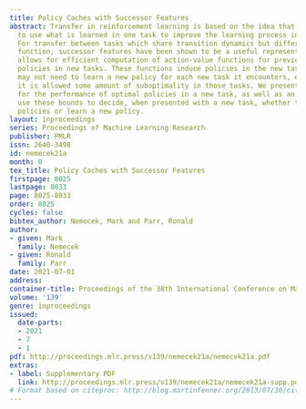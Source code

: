```yaml
---
title: Policy Caches with Successor Features
abstract: Transfer in reinforcement learning is based on the idea that it is possible
  to use what is learned in one task to improve the learning process in another task.
  For transfer between tasks which share transition dynamics but differ in reward
  function, successor features have been shown to be a useful representation which
  allows for efficient computation of action-value functions for previously-learned
  policies in new tasks. These functions induce policies in the new tasks, so an agent
  may not need to learn a new policy for each new task it encounters, especially if
  it is allowed some amount of suboptimality in those tasks. We present new bounds
  for the performance of optimal policies in a new task, as well as an approach to
  use these bounds to decide, when presented with a new task, whether to use cached
  policies or learn a new policy.
layout: inproceedings
series: Proceedings of Machine Learning Research
publisher: PMLR
issn: 2640-3498
id: nemecek21a
month: 0
tex_title: Policy Caches with Successor Features
firstpage: 8025
lastpage: 8033
page: 8025-8033
order: 8025
cycles: false
bibtex_author: Nemecek, Mark and Parr, Ronald
author:
- given: Mark
  family: Nemecek
- given: Ronald
  family: Parr
date: 2021-07-01
address:
container-title: Proceedings of the 38th International Conference on Machine Learning
volume: '139'
genre: inproceedings
issued:
  date-parts:
  - 2021
  - 7
  - 1
pdf: http://proceedings.mlr.press/v139/nemecek21a/nemecek21a.pdf
extras:
- label: Supplementary PDF
  link: http://proceedings.mlr.press/v139/nemecek21a/nemecek21a-supp.pdf
# Format based on citeproc: http://blog.martinfenner.org/2013/07/30/citeproc-yaml-for-bibliographies/
---
```

